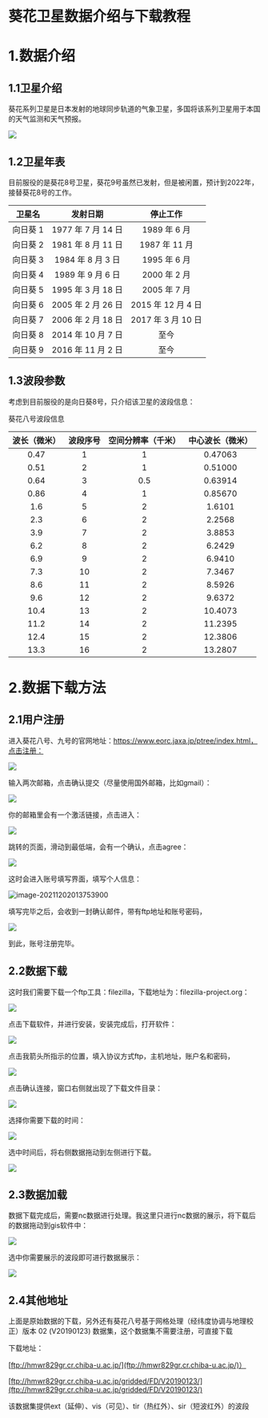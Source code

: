 # 葵花卫星数据介绍与下载教程

# 1.数据介绍

## 1.1卫星介绍

葵花系列卫星是日本发射的地球同步轨道的气象卫星，多国将该系列卫星用于本国的天气监测和天气预报。

![](https://gitee.com/kitmyfaceplease/image_upload/raw/master/image/20211202020535.png)

## 1.2卫星年表

目前服役的是葵花8号卫星，葵花9号虽然已发射，但是被闲置，预计到2022年，接替葵花8号的工作。

|  卫星名  |      发射日期      |      停止工作      |
| :------: | :----------------: | :----------------: |
| 向日葵 1 | 1977 年 7 月 14 日 |    1989 年 6 月    |
| 向日葵 2 | 1981 年 8 月 11 日 |   1987 年 11 月    |
| 向日葵 3 | 1984 年 8 月 3 日  |    1995 年 6 月    |
| 向日葵 4 | 1989 年 9 月 6 日  |    2000 年 2 月    |
| 向日葵 5 | 1995 年 3 月 18 日 |    2005 年 7 月    |
| 向日葵 6 | 2005 年 2 月 26 日 | 2015 年 12 月 4 日 |
| 向日葵 7 | 2006 年 2 月 18 日 | 2017 年 3 月 10 日 |
| 向日葵 8 | 2014 年 10 月 7 日 |        至今        |
| 向日葵 9 | 2016 年 11 月 2 日 |        至今        |

## 1.3波段参数

考虑到目前服役的是向日葵8号，只介绍该卫星的波段信息：

葵花八号波段信息

| 波长（微米） | 波段序号 | 空间分辨率（千米） | 中心波长（微米） |
| :----------: | :------: | :----------------: | :--------------: |
|     0.47     |    1     |         1          |     0.47063      |
|     0.51     |    2     |         1          |     0.51000      |
|     0.64     |    3     |        0.5         |     0.63914      |
|     0.86     |    4     |         1          |     0.85670      |
|     1.6      |    5     |         2          |      1.6101      |
|     2.3      |    6     |         2          |      2.2568      |
|     3.9      |    7     |         2          |      3.8853      |
|     6.2      |    8     |         2          |      6.2429      |
|     6.9      |    9     |         2          |      6.9410      |
|     7.3      |    10    |         2          |      7.3467      |
|     8.6      |    11    |         2          |      8.5926      |
|     9.6      |    12    |         2          |      9.6372      |
|     10.4     |    13    |         2          |     10.4073      |
|     11.2     |    14    |         2          |     11.2395      |
|     12.4     |    15    |         2          |     12.3806      |
|     13.3     |    16    |         2          |     13.2807      |

# 2.数据下载方法

## 2.1用户注册

进入葵花八号、九号的官网地址：https://www.eorc.jaxa.jp/ptree/index.html，点击注册：

![](https://gitee.com/kitmyfaceplease/image_upload/raw/master/image/20211202013031.png)

输入两次邮箱，点击确认提交（尽量使用国外邮箱，比如gmail）：

![](https://gitee.com/kitmyfaceplease/image_upload/raw/master/image/20211202013120.png)

你的邮箱里会有一个激活链接，点击进入：

![](https://gitee.com/kitmyfaceplease/image_upload/raw/master/image/20211202013554.png)

跳转的页面，滑动到最低端，会有一个确认，点击agree：

![](https://gitee.com/kitmyfaceplease/image_upload/raw/master/image/20211202013621.png)

这时会进入账号填写界面，填写个人信息：

![image-20211202013753900](C:\Users\CR\AppData\Roaming\Typora\typora-user-images\image-20211202013753900.png)

填写完毕之后，会收到一封确认邮件，带有ftp地址和账号密码，

![](https://gitee.com/kitmyfaceplease/image_upload/raw/master/image/20211202014353.png)

到此，账号注册完毕。

## 2.2数据下载

这时我们需要下载一个ftp工具：filezilla，下载地址为：filezilla-project.org：

![](https://gitee.com/kitmyfaceplease/image_upload/raw/master/image/20211202014633.png)

点击下载软件，并进行安装，安装完成后，打开软件：

![](https://gitee.com/kitmyfaceplease/image_upload/raw/master/image/20211202014723.png)

点击我箭头所指示的位置，填入协议方式ftp，主机地址，账户名和密码，

![](https://gitee.com/kitmyfaceplease/image_upload/raw/master/image/image-20211202014809132.png)

点击确认连接，窗口右侧就出现了下载文件目录：

![](https://gitee.com/kitmyfaceplease/image_upload/raw/master/image/20211202014933.png)

选择你需要下载的时间：

![](https://gitee.com/kitmyfaceplease/image_upload/raw/master/image/20211202015152.png)

选中时间后，将右侧数据拖动到左侧进行下载。

![](https://gitee.com/kitmyfaceplease/image_upload/raw/master/image/20211202015240.png)

## 2.3数据加载

数据下载完成后，需要nc数据进行处理。我这里只进行nc数据的展示，将下载后的数据拖动到gis软件中：

![](https://gitee.com/kitmyfaceplease/image_upload/raw/master/image/20211202015545.png)

选中你需要展示的波段即可进行数据展示：

![](https://gitee.com/kitmyfaceplease/image_upload/raw/master/image/20211202015618.png)

## 2.4其他地址

上面是原始数据的下载，另外还有葵花八号基于网格处理（经纬度协调与地理校正）版本 02 (V20190123) 数据集，这个数据集不需要注册，可直接下载

下载地址：

[ftp://hmwr829gr.cr.chiba-u.ac.jp/](ftp://hmwr829gr.cr.chiba-u.ac.jp/)）

 [ftp://hmwr829gr.cr.chiba-u.ac.jp/gridded/FD/V20190123/](ftp://hmwr829gr.cr.chiba-u.ac.jp/gridded/FD/V20190123/)

该数据集提供ext（延伸）、vis（可见）、tir（热红外）、sir（短波红外）的波段





